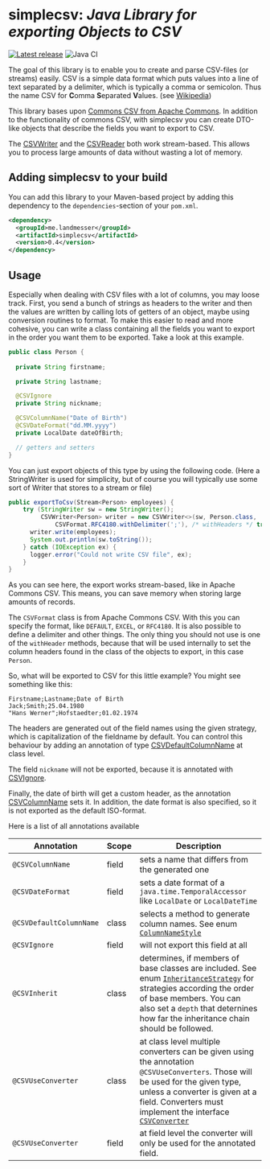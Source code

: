# simplecsv: _Java Library for exporting Objects to CSV_

[![Latest release](https://img.shields.io/github/release/bmilcke/simplecsv.svg)](https://github.com/bmilcke/simplecsv/releases/latest)
![Java CI](https://github.com/bmilcke/simplecsv/workflows/Java%20CI/badge.svg)

The goal of this library is to enable you to create and parse CSV-files (or streams) easily. CSV is a simple
data format which puts values into a line of text separated by a delimiter, which is typically a comma or
semicolon. Thus the name CSV for **C**omma **S**eparated **V**alues. (see [Wikipedia][2])

This library bases upon [Commons CSV from Apache Commons][1]. In addition to the functionality of commons CSV, with
simplecsv you can create DTO-like objects that describe the fields you want to export to CSV. 

The [CSVWriter](src/main/java/me/landmesser/simplecsv/CSVWriter.java) and the [CSVReader](src/main/java/me/landmesser/simplecsv/CSVReader.java) 
both work stream-based. This allows you to process large amounts of data without wasting a lot of memory.

## Adding simplecsv to your build

You can add this library to your Maven-based project by adding this dependency to the `dependencies`-section 
of your `pom.xml`.

```xml
<dependency>
  <groupId>me.landmesser</groupId>
  <artifactId>simplecsv</artifactId>
  <version>0.4</version>
</dependency>
```

## Usage

Especially when dealing with CSV files with a lot of columns, you may loose track. First, you send a bunch of strings 
as headers to the writer and then the values are written by calling lots of getters of an object, maybe using conversion 
routines to format. To make this easier to read and more cohesive, you can write a class containing all the
fields you want to export in the order you want them to be exported. Take a look at this example. 

```java
public class Person {
  
  private String firstname;

  private String lastname;

  @CSVIgnore
  private String nickname;

  @CSVColumnName("Date of Birth")
  @CSVDateFormat("dd.MM.yyyy")
  private LocalDate dateOfBirth;

  // getters and setters
}
```

You can just export objects of this type by using the following code. (Here a StringWriter is used for simplicity, but of course you will typically use some sort of Writer 
that stores to a stream or file)

```java
public exportToCsv(Stream<Person> employees) {
    try (StringWriter sw = new StringWriter();
         CSVWriter<Person> writer = new CSVWriter<>(sw, Person.class,
             CSVFormat.RFC4180.withDelimiter(';'), /* withHeaders */ true))) {
      writer.write(employees);
      System.out.println(sw.toString());
    } catch (IOException ex) {
      logger.error("Could not write CSV file", ex);
    }
}
```
As you can see here, the export works stream-based, like in Apache Commons CSV. This means, you can save 
memory when storing large amounts of records.
 
 The `CSVFormat` class is from Apache Commons CSV. With this you can specify the format, like `DEFAULT`, `EXCEL`, or
 `RFC4180`. It is also possible to define a delimiter and other things. The only thing you should not use is one of the
`withHeader` methods, because that will be used internally to set the column headers found in the class of the objects
to export, in this case `Person`.

So, what will be exported to CSV for this little example? You might see something like this:

```
Firstname;Lastname;Date of Birth
Jack;Smith;25.04.1980
"Hans Werner";Hofstaedter;01.02.1974
```

The headers are generated out of the field names using the given strategy, which is capitalization of the fieldname by default. You
can control this behaviour by adding an annotation of type [CSVDefaultColumnName](src/main/java/me/landmesser/simplecsv/CSVDefaultColumnName.java)
at class level.

The field `nickname` will not be exported, because it is annotated with [CSVIgnore](src/main/java/me/landmesser/simplecsv/CSVIgnore.java).

Finally, the date of birth will get a custom header, as the annotation [CSVColumnName](src/main/java/me/landmesser/simplecsv/CSVColumnName.java)
sets it. In addition, the date format is also specified, so it is not exported as the default ISO-format.

Here is a list of all annotations available


Annotation | Scope | Description
-----------|-------|------------
`@CSVColumnName` | field | sets a name that differs from the generated one
`@CSVDateFormat` | field | sets a date format of a `java.time.TemporalAccessor` like `LocalDate` or `LocalDateTime`
`@CSVDefaultColumnName` | class | selects a method to generate column names. See enum [`ColumnNameStyle`](src/main/java/me/landmesser/simplecsv/ColumnNameStyle.java) 
`@CSVIgnore` | field | will not export this field at all
`@CSVInherit` | class | determines, if members of base classes are included. See enum [`InheritanceStrategy`](src/main/java/me/landmesser/simplecsv/InheritanceStrategy.java) for strategies according the order of base members. You can also set a `depth` that deternines how far the inheritance chain should be followed.
`@CSVUseConverter` | class | at class level multiple converters can be given using the annotation `@CSVUseConverters`. Those will be used for the given type, unless a converter is given at a field. Converters must implement the interface [`CSVConverter`](src/main/java/me/landmesser/simplecsv/CSVConverter.java)
`@CSVUseConverter` | field | at field level the converter will only be used for the annotated field.
 
[1]: https://commons.apache.org/proper/commons-csv/
[2]: https://en.wikipedia.org/wiki/Comma-separated_values
